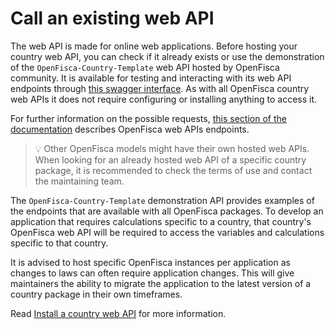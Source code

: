 # Call an existing web API

The web API is made for online web applications. Before hosting your country web API, you can check if it already exists or use the demonstration of the `OpenFisca-Country-Template` web API hosted by OpenFisca community. It is available for testing and interacting with its web API endpoints through [this swagger interface](https://legislation.demo.openfisca.org/swagger). As with all OpenFisca country web APIs it does not require configuring or installing anything to access it.

For further information on the possible requests, [this section of the documentation](./../openfisca-web-api/endpoints.md) describes OpenFisca web APIs endpoints.

> 💡 Other OpenFisca models might have their own hosted web APIs. When looking for an already hosted web API of a specific country package, it is recommended to check the terms of use and contact the maintaining team.

The `OpenFisca-Country-Template` demonstration API provides examples of the endpoints that are available with all OpenFisca packages. To develop an application that requires calculations specific to a country, that country's OpenFisca web API will be required to access the variables and calculations specific to that country.

It is advised to host specific OpenFisca instances per application as changes to laws can often require application changes. This will give maintainers the ability to migrate the application to the latest version of a country package in their own timeframes.

Read [Install a country web API](./install-country-web-api.md) for more information.
